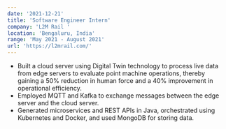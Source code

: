 ```yaml
---
date: '2021-12-21'
title: 'Software Engineer Intern'
company: 'L2M Rail '
location: 'Bengaluru, India'
range: 'May 2021 - August 2021'
url: 'https://l2mrail.com/'
---
```


- Built a cloud server using Digital Twin technology to process live data from edge servers to evaluate point machine operations, thereby gaining a 50% reduction in human force and a 40% improvement in operational efficiency.
- Employed MQTT and Kafka to exchange messages between the edge server and the cloud server.
- Generated microservices and REST APIs in Java, orchestrated using Kubernetes and Docker, and used MongoDB for storing data.
